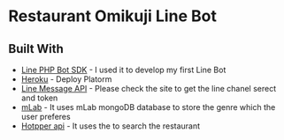 # Restaurant Omikuji Line Bot


## Built With

* [Line PHP Bot SDK](https://github.com/line/line-bot-sdk-php) - I used it to develop my first Line Bot
* [Heroku](https://dashboard.heroku.com/) - Deploy Platorm
* [Line Message API](https://developers.line.me/en/docs/messaging-api/getting-started/) - Please check the site to get the line chanel serect and token
* [mLab](https://mlab.com/) - It uses mLab mongoDB database to store the genre which the user preferes
* [Hotpper api](https://webservice.recruit.co.jp/hotpepper/reference.html) - It uses the to search the restaurant



